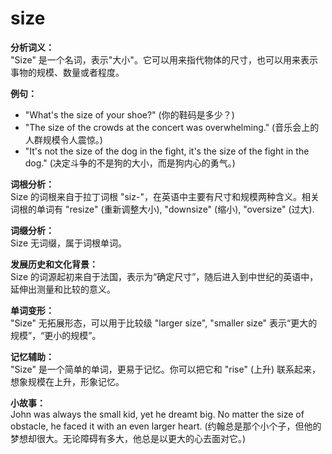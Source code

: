 # size

**分析词义：**  
"Size" 是一个名词，表示"大小"。它可以用来指代物体的尺寸，也可以用来表示事物的规模、数量或者程度。

  

**例句：**

  

*   "What's the size of your shoe?" (你的鞋码是多少？)
*   "The size of the crowds at the concert was overwhelming." (音乐会上的人群规模令人震惊。)
*   "It's not the size of the dog in the fight, it's the size of the fight in the dog." (决定斗争的不是狗的大小，而是狗内心的勇气。)

  

**词根分析：**  
Size 的词根来自于拉丁词根 "siz-"，在英语中主要有尺寸和规模两种含义。相关词根的单词有 "resize" (重新调整大小), "downsize" (缩小), "oversize" (过大).

  

**词缀分析：**  
Size 无词缀，属于词根单词。

  

**发展历史和文化背景：**  
Size 的词源起初来自于法国，表示为“确定尺寸”，随后进入到中世纪的英语中，延伸出测量和比较的意义。

  

**单词变形：**  
"Size" 无拓展形态，可以用于比较级 "larger size", "smaller size" 表示“更大的规模”，“更小的规模”。

  

**记忆辅助：**  
"Size" 是一个简单的单词，更易于记忆。你可以把它和 "rise" (上升) 联系起来，想象规模在上升，形象记忆。

  

**小故事：**  
John was always the small kid, yet he dreamt big. No matter the size of obstacle, he faced it with an even larger heart. (约翰总是那个小个子，但他的梦想却很大。无论障碍有多大，他总是以更大的心去面对它。)
